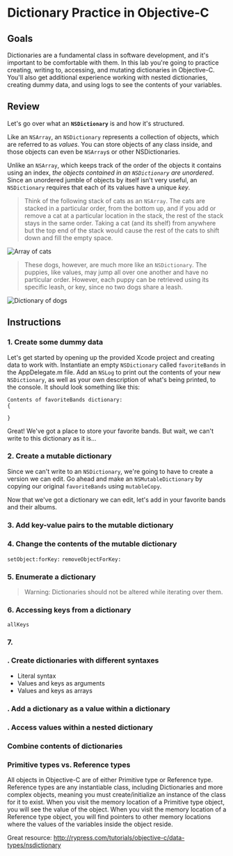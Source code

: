 # Dictionary Practice in Objective-C

## Goals
Dictionaries are a fundamental class in software development, and it's important to be comfortable with them. In this lab you're going to practice creating, writing to, accessing, and mutating dictionaries in Objective-C. You'll also get additional experience working with nested dictionaries, creating dummy data, and using logs to see the contents of your variables.

## Review
Let's go over what an **`NSDictionary`** is and how it's structured. 

Like an `NSArray`, an `NSDictionary` represents a collection of objects, which are referred to as *values*. You can store objects of any class inside, and those objects can even be `NSArray`s or other NSDictionaries.

Unlike an `NSArray`, which keeps track of the order of the objects it contains using an index, *the objects contained in an `NSDictionary` are unordered*. Since an unordered jumble of objects by itself isn't very useful, an `NSDictionary` requires that each of its values have a unique *key*.

> Think of the following stack of cats as an `NSArray`. The cats are stacked in a particular order, from the bottom up, and if you add or remove a cat at a particular location in the stack, the rest of the stack stays in the same order. Taking a cat (and its shelf) from anywhere but the top end of the stack would cause the rest of the cats to shift down and fill the empty space.

![Array of cats](http://www.gibbahouse.com/wp-content/uploads/2014/03/Stack-of-Cats.jpg)

> These dogs, however, are much more like an `NSDictionary`. The puppies, like values, may jump all over one another and have no particular order. However, each puppy can be retrieved using its specific leash, or key, since no two dogs share a leash.

![Dictionary of dogs](http://www.cityofsparks.us/sites/default/files/assets/Dogs%20on%20Leash.png)

## Instructions
### 1. Create some dummy data
Let's get started by opening up the provided Xcode project and creating data to work with. Instantiate an empty `NSDictionary` called `favoriteBands` in the AppDelegate.m file. Add an `NSLog` to print out the contents of your new `NSDictionary`, as well as your own description of what's being printed, to the console. It should look something like this:

```objc
Contents of favoriteBands dictionary: 
{

}
```

Great! We've got a place to store your favorite bands. But wait, we can't write to this dictionary as it is...

### 2. Create a mutable dictionary
Since we can't write to an `NSDictionary`, we're going to have to create a version we can edit. Go ahead and make an `NSMutableDictionary` by copying our original `favoriteBands` using `mutableCopy`.

Now that we've got a dictionary we can edit, let's add in your favorite bands and their albums.

### 3. Add key-value pairs to the mutable dictionary


### 4. Change the contents of the mutable dictionary
`setObject:forKey:`
`removeObjectForKey:`

### 5. Enumerate a dictionary
> Warning: Dictionaries should not be altered while iterating over them.

### 6. Accessing keys from a dictionary
`allKeys`

### 7. 


### . Create dictionaries with different syntaxes
* Literal syntax
* Values and keys as arguments
* Values and keys as arrays



### . Add a dictionary as a value within a dictionary


### . Access values within a nested dictionary


### Combine contents of dictionaries

>
### Primitive types vs. Reference types
All objects in Objective-C are of either Primitive type or Reference type. Reference types are any instantiable class, including Dictionaries and more complex objects, meaning you must create/initialize an instance of the class for it to exist. When you visit the memory location of a Primitive type object, you will see the value of the object. When you visit the memory location of a Reference type object, you will find pointers to other memory locations where the values of the variables inside the object reside.

Great resource: http://rypress.com/tutorials/objective-c/data-types/nsdictionary